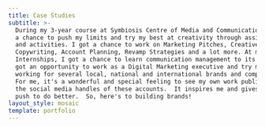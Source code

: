 ```yaml
---
title: Case Studies
subtitle: >-
  During my 3-year course at Symbiosis Centre of Media and Communication, I got
  a chance to push my limits and try my best at creativity through assignments
  and activities. I got a chance to work on Marketing Pitches, Creative Briefs,
  Copywriting, Account Planning, Revamp Strategies and a lot more. At my
  Internships, I got a chance to learn communication management to its core.  I
  got an opportunity to work as a Digital Marketing executive and try my hands
  working for several local, national and international brands and companies. 
  For me, it's a wonderful and special feeling to see my own work published on
  the social media handles of these accounts.  It inspires me and gives me a
  push to do better.  So, here's to building brands!
layout_style: mosaic
template: portfolio
---
```


